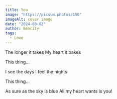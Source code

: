 ```yaml
---
title: You
image: "https://picsum.photos/150"
imageAlt: cover image
date: "2024-08-02"
author: Bencity
tags:
  - Love
---
```


The longer it takes
My heart it bakes

This thing…

I see the days
I feel the nights

This thing…

As sure as the sky is blue
All my heart wants is you!
